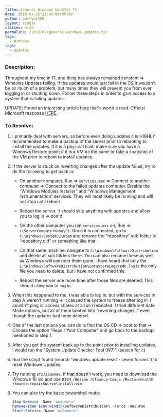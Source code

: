 ```yaml
---
title: General Windows Updates TS
date: 2016-05-26T22:43:00+00:00
author: gerryw1389
layout: single
classes: wide
permalink: /2016/05/general-windows-updates-ts/
tags:
  - Windows
tags:
  - Updates
---
```

<!--more-->

### Description:

Throughout my time in IT, one thing has always remained constant => Windows Updates failing. If the updates would just fail in the OS it wouldn't be so much of a problem, but many times they will prevent you from ever logging in or shutting down. Follow these steps in order to gain access to a system that is failing updates.

UPDATE: Found an interesting article [here](http://pcsupport.about.com/od/system-security/a/prevent-windows-update-problems.htm) that's worth a read. Official Microsoft response [HERE](https://support.microsoft.com/en-us/kb/2509997).

### To Resolve:

1. I primarily deal with servers, so before even doing updates it is HIGHLY recommended to make a backup of the server prior to rebooting to install the updates. If it is a physical host, make sure you have a Windows Restore point; if it is a VM do the same or take a snapshot of the VM prior to reboot to install updates.

2. If the server is stuck on reverting changes after the update failed, try to do the following to get back in:

   - On another computer, Run => `services.msc` => Connect to another computer => Connect to the failed updates computer. Disable the &#8220;Windows Modules Installer&#8221; and &#8220;Windows Management Instrumentation&#8221; services. They will most likely be running and will not stop until reboot.

   - Reboot the server. It should skip anything with updates and allow you to log in => don't!

   - On the other computer you ran `services.msc` on, Run => `\\ServerComputerName\C$`. Once it is connected, go to `C:\Windows\System32\Wbem` and rename the &#8220;repository&#8221; sub folder to &#8220;repository.old&#8221; or something like that.

   - On that same machine, navigate to `C:\Windows\SoftwareDistribution` and delete all sub folders there. You can also rename these as well as Windows will consider them gone. I have heard that only the `C:\Windows\SoftwareDistribution\DatastoreLogs\edb.log` is the only file you need to delete, but I have not confirmed this.

   - Reboot the server one more time after those files are deleted. This should allow you to log in.

3. When this happened to me, I was able to log in, but with the services in step A weren't running => it caused the system to freeze after log in. I couldn't ping or access shares at all so I rebooted. I tried different Safe Mode options, but all of them booted into &#8220;reverting changes..&#8221; even though the updates had been deleted.

4. One of the last options you can do is find the OS CD => boot to that => Choose the option &#8220;Repair Your Computer&#8221; and go back to the backup mentioned in step 1.

5. After you get the system back up to the point prior to installing updates, I would run the "System Update Checker Tool (W7)" (search for it)

6. Run the script found (search "windows update reset - seven forums") to reset Windows Updates.

7. Try running `sfc/scannow`. If that doesn't work, you need to download the Windows 10 iso and use `DISM /Online /Cleanup-Image /RestoreHealth /Source:repairSource\install.wim`

8. You can also try the basic powershell route:

   ```powershell
   Stop-Service -Name 'wuauserv'  
   Remove-Item $env:windir\SoftwareDistribution\ -Force -Recurse  
   Start-Service -Name 'wuauserv'
   ```
